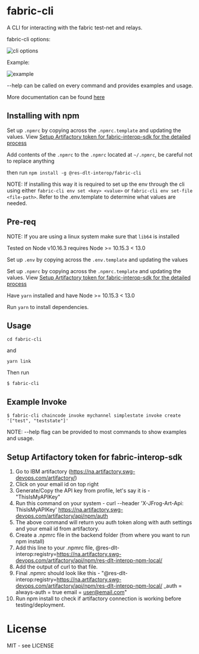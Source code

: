 <!--
 Copyright IBM Corp. All Rights Reserved.

 SPDX-License-Identifier: CC-BY-4.0
 -->
# fabric-cli 

A CLI for interacting with the fabric test-net and relays.

fabric-cli options: 

![cli options](./cli-options.png)

Example: 

![example](./example-gif.gif)



--help can be called on every command and provides examples and usage. 

More documentation can be found [here](docs/commands.md)

## Installing with npm

Set up `.npmrc` by copying across the `.npmrc.template` and updating the values. View [Setup Artifactory token for fabric-interop-sdk for the detailed process](https://github.ibm.com/dlt-interoperability/network-setups/tree/master/fabric/dev/scripts/fabric-cli#setup-artifactory-token-for-fabric-interop-sdk)

Add contents of the `.npmrc` to the `.npmrc` located at `~/.npmrc`, be careful not to replace anything

then run `npm install -g @res-dlt-interop/fabric-cli`

NOTE: If installing this way it is required to set up the env through the cli using either `fabric-cli env set <key> <value>` or `fabric-cli env set-file <file-path>`. Refer to the .env.template to determine what values are needed. 


## Pre-req


NOTE: If you are using a linux system make sure that `lib64` is installed

Tested on Node v10.16.3 requires Node >= 10.15.3 < 13.0

Set up `.env` by copying across the `.env.template` and updating the values

Set up `.npmrc` by copying across the `.npmrc.template` and updating the values. View [Setup Artifactory token for fabric-interop-sdk for the detailed process](https://github.ibm.com/dlt-interoperability/network-setups/tree/master/fabric/dev/scripts/fabric-cli#setup-artifactory-token-for-fabric-interop-sdk)

Have `yarn` installed and have Node >= 10.15.3 < 13.0

Run `yarn` to install dependencies. 

## Usage

`cd fabric-cli`

and

`yarn link`

Then run 

`$ fabric-cli`


## Example Invoke 

`$ fabric-cli chaincode invoke mychannel simplestate invoke create '["test", "teststate"]'`

NOTE: --help flag can be provided to most commands to show examples and usage. 


## Setup Artifactory token for fabric-interop-sdk

1) Go to IBM artifactory (https://na.artifactory.swg-devops.com/artifactory/)
2) Click on your email id on top right
3) Generate/Copy the API key from profile, let's say it is - "ThisIsMyAPIKey"
4) Run this command on your system - 
	 curl --header 'X-JFrog-Art-Api: ThisIsMyAPIKey' https://na.artifactory.swg-devops.com/artifactory/api/npm/auth
5) The above command will return you auth token along with auth settings and your email id from artifactory.
6) Create a .npmrc file in the backend folder (from where you want to run npm install)
7) Add this line to your .npmrc file,
	 @res-dlt-interop:registry=https://na.artifactory.swg-devops.com/artifactory/api/npm/res-dlt-interop-npm-local/
8) Add the output of curl to that file.
9) Final .npmrc should look like this - 
   "@res-dlt-interop:registry=https://na.artifactory.swg-devops.com/artifactory/api/npm/res-dlt-interop-npm-local/
    _auth = <Auth-token>
    always-auth = true
    email = user@email.com"
10) Run npm install to check if artifactory connection is working before testing/deployment.




# License

MIT - see LICENSE

